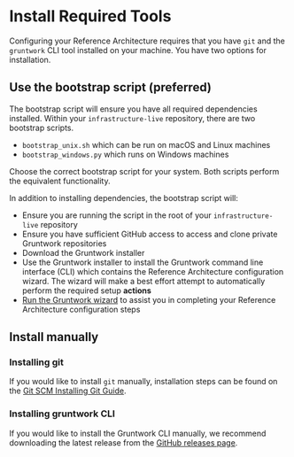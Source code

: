 # Install Required Tools

Configuring your Reference Architecture requires that you have `git` and the `gruntwork` CLI tool installed on your machine. You have two options for installation.

## Use the bootstrap script (preferred)

The bootstrap script will ensure you have all required dependencies installed. Within your `infrastructure-live` repository, there are two bootstrap scripts.
- `bootstrap_unix.sh` which can be run on macOS and Linux machines
- `bootstrap_windows.py` which runs on Windows machines

Choose the correct bootstrap script for your system. Both scripts perform the equivalent functionality.

In addition to installing dependencies, the bootstrap script will:
- Ensure you are running the script in the root of your `infrastructure-live` repository
- Ensure you have sufficient GitHub access to access and clone private Gruntwork repositories
- Download the Gruntwork installer
- Use the Gruntwork installer to install the Gruntwork command line interface (CLI) which contains the Reference Architecture configuration wizard. The wizard will make a best effort attempt to automatically perform the required setup **actions**
- [Run the Gruntwork wizard](./run-the-wizard) to assist you in completing your Reference Architecture configuration steps

## Install manually

### Installing git
If you would like to install `git` manually, installation steps can be found on the [Git SCM Installing Git Guide](https://git-scm.com/book/en/v2/Getting-Started-Installing-Git).


### Installing gruntwork CLI
If you would like to install the Gruntwork CLI manually, we recommend downloading the latest release from the [GitHub releases page](https://github.com/gruntwork-io/gruntwork/releases).
